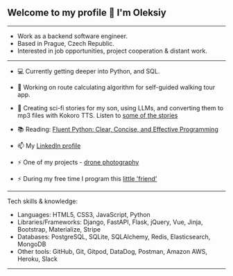 ## Welcome to my profile 👋 I'm Oleksiy

---

- Work as a backend software engineer.
- Based in Prague, Czech Republic.
- Interested in job opportunities, project cooperation & distant work. 

---

- :computer: Currently getting deeper into Python, and SQL.

- :european_castle: Working on route calculating algorithm for self-guided walking tour app.

- :space_invader: Creating sci-fi stories for my son, using LLMs, and converting them to mp3 files with Kokoro TTS. Listen to [some of the stories](https://soundcloud.com/leksiyt)

- :books: Reading: [Fluent Python: Clear, Concise, and Effective Programming](https://a.co/d/4Qqe10y)

- 📫 My [LinkedIn profile](https://www.linkedin.com/in/alexeystatsenko/)

- ⚡ One of my projects - [drone photography](https://www.instagram.com/stodrones/)

- ⚡ During my free time I program this [little 'friend'](https://www.youtube.com/watch?v=3hF01Fvlmq4)

---

  Tech skills & knowledge:
- Languages: 		         HTML5, CSS3, JavaScript, Python
- Libraries/Frameworks:  Django, FastAPI, Flask, jQuery, Vue, Jinja, Bootstrap, Materialize, Stripe
- Databases:  		       PostgreSQL, SQLite, SQLAlchemy, Redis, Elasticsearch, MongoDB
- Other tools:  		     GitHub, Git, Gitpod, DataDog, Postman, Amazon AWS, Heroku, Slack 

---
<!-- 
###  GitHub Stats

[![Top Langs](https://github-readme-stats.vercel.app/api/top-langs/?username=olekst&hide=html&theme=gotham)](https://github.com/anuraghazra/github-readme-stats) -->

<!--
**OlekSt/OlekSt** is a ✨ _special_ ✨ repository because its `README.md` (this file) appears on your GitHub profile.

Here are some ideas to get you started:

- 🔭 I’m currently working on ...
- 🌱 I’m currently learning ...
- 👯 I’m looking to collaborate on ...
- 🤔 I’m looking for help with ...
- 💬 Ask me about ...
- 📫 How to reach me: ...
- 😄 Pronouns: ...
- ⚡ Fun fact: ...
-->
